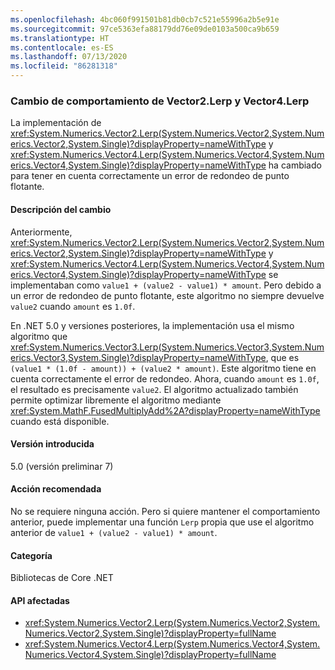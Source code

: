 ```yaml
---
ms.openlocfilehash: 4bc060f991501b81db0cb7c521e55996a2b5e91e
ms.sourcegitcommit: 97ce5363efa88179dd76e09de0103a500ca9b659
ms.translationtype: HT
ms.contentlocale: es-ES
ms.lasthandoff: 07/13/2020
ms.locfileid: "86281318"
---
```

### <a name="behavior-change-for-vector2lerp-and-vector4lerp"></a>Cambio de comportamiento de Vector2.Lerp y Vector4.Lerp

La implementación de <xref:System.Numerics.Vector2.Lerp(System.Numerics.Vector2,System.Numerics.Vector2,System.Single)?displayProperty=nameWithType> y <xref:System.Numerics.Vector4.Lerp(System.Numerics.Vector4,System.Numerics.Vector4,System.Single)?displayProperty=nameWithType> ha cambiado para tener en cuenta correctamente un error de redondeo de punto flotante.

#### <a name="change-description"></a>Descripción del cambio

Anteriormente, <xref:System.Numerics.Vector2.Lerp(System.Numerics.Vector2,System.Numerics.Vector2,System.Single)?displayProperty=nameWithType> y <xref:System.Numerics.Vector4.Lerp(System.Numerics.Vector4,System.Numerics.Vector4,System.Single)?displayProperty=nameWithType> se implementaban como `value1 + (value2 - value1) * amount`. Pero debido a un error de redondeo de punto flotante, este algoritmo no siempre devuelve `value2` cuando `amount` es `1.0f`.

En .NET 5.0 y versiones posteriores, la implementación usa el mismo algoritmo que <xref:System.Numerics.Vector3.Lerp(System.Numerics.Vector3,System.Numerics.Vector3,System.Single)?displayProperty=nameWithType>, que es `(value1 * (1.0f - amount)) + (value2 * amount)`. Este algoritmo tiene en cuenta correctamente el error de redondeo. Ahora, cuando `amount` es `1.0f`, el resultado es precisamente `value2`. El algoritmo actualizado también permite optimizar libremente el algoritmo mediante <xref:System.MathF.FusedMultiplyAdd%2A?displayProperty=nameWithType> cuando está disponible.

#### <a name="version-introduced"></a>Versión introducida

5.0 (versión preliminar 7)

#### <a name="recommended-action"></a>Acción recomendada

No se requiere ninguna acción. Pero si quiere mantener el comportamiento anterior, puede implementar una función `Lerp` propia que use el algoritmo anterior de `value1 + (value2 - value1) * amount`.

#### <a name="category"></a>Categoría

Bibliotecas de Core .NET

#### <a name="affected-apis"></a>API afectadas

- <xref:System.Numerics.Vector2.Lerp(System.Numerics.Vector2,System.Numerics.Vector2,System.Single)?displayProperty=fullName>
- <xref:System.Numerics.Vector4.Lerp(System.Numerics.Vector4,System.Numerics.Vector4,System.Single)?displayProperty=fullName>

<!--

#### Affected APIs

- `M:System.Numerics.Vector2.Lerp(System.Numerics.Vector2,System.Numerics.Vector2,System.Single)`
- `M:System.Numerics.Vector4.Lerp(System.Numerics.Vector4,System.Numerics.Vector4,System.Single)`

-->
